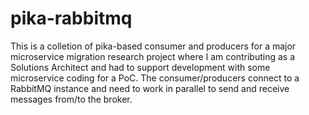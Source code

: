 # pika-rabbitmq

This is a colletion of pika-based consumer and producers for a major microservice migration research project where I am contributing as a Solutions Architect and had to support development with some microservice coding for a PoC.
The consumer/producers connect to a RabbitMQ instance and need to work in parallel to send and receive messages from/to the broker.


